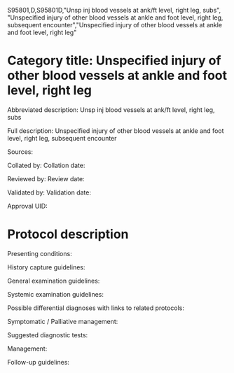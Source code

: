 S95801,D,S95801D,"Unsp inj blood vessels at ank/ft level, right leg, subs", "Unspecified injury of other blood vessels at ankle and foot level, right leg, subsequent encounter","Unspecified injury of other blood vessels at ankle and foot level, right leg"
# Category title: Unspecified injury of other blood vessels at ankle and foot level, right leg

Abbreviated description: Unsp inj blood vessels at ank/ft level, right leg, subs

Full description: Unspecified injury of other blood vessels at ankle and foot level, right leg, subsequent encounter

Sources:

Collated by:
Collation date:

Reviewed by:
Review date:

Validated by:
Validation date:

Approval UID:

# Protocol description

Presenting conditions:

History capture guidelines:

General examination guidelines:

Systemic examination guidelines:

Possible differential diagnoses with links to related protocols:

Symptomatic / Palliative management:

Suggested diagnostic tests:

Management:

Follow-up guidelines:

